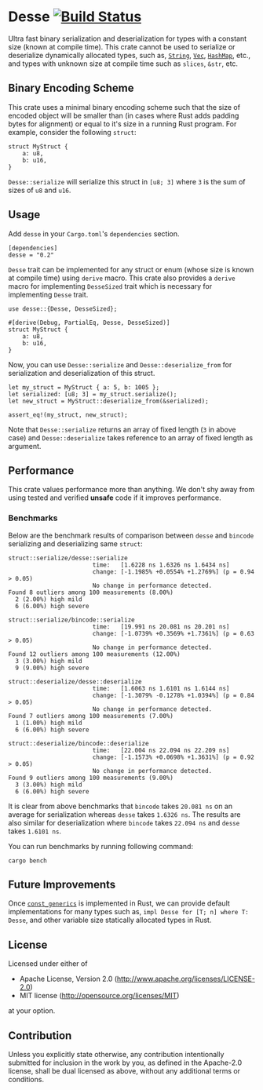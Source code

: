 # Desse [![Build Status](https://travis-ci.org/devashishdxt/desse.svg?branch=master)](https://travis-ci.org/devashishdxt/desse)
Ultra fast binary serialization and deserialization for types with a constant size (known at compile time). This
crate cannot be used to serialize or deserialize dynamically allocated types, such as,
[`String`](std::string::String), [`Vec`](std::vec::Vec), [`HashMap`](std::collections::HashMap), etc., and types 
with unknown size at compile time such as `slices`, `&str`, etc.

## Binary Encoding Scheme
This crate uses a minimal binary encoding scheme such that the size of encoded object will be smaller than (in cases
where Rust adds padding bytes for alignment) or equal to it's size in a running Rust program. For example, consider
the following `struct`:

```
struct MyStruct {
    a: u8,
    b: u16,
}
```

`Desse::serialize` will serialize this struct in `[u8; 3]` where `3` is the sum of sizes of `u8` and `u16`.

## Usage
Add `desse` in your `Cargo.toml`'s `dependencies` section.
```
[dependencies]
desse = "0.2"
```

`Desse` trait can be implemented for any struct or enum (whose size is known at compile time) using `derive`
macro. This crate also provides a `derive` macro for implementing `DesseSized` trait which is necessary for implementing
`Desse` trait.
```
use desse::{Desse, DesseSized};

#[derive(Debug, PartialEq, Desse, DesseSized)]
struct MyStruct {
    a: u8,
    b: u16,
}
```

Now, you can use `Desse::serialize` and `Desse::deserialize_from` for serialization and deserialization of
this struct.

```
let my_struct = MyStruct { a: 5, b: 1005 };
let serialized: [u8; 3] = my_struct.serialize();
let new_struct = MyStruct::deserialize_from(&serialized);

assert_eq!(my_struct, new_struct);
```

Note that `Desse::serialize` returns an array of fixed length (`3` in above case) and `Desse::deserialize` takes
reference to an array of fixed length as argument.

## Performance
This crate values performance more than anything. We don't shy away from using tested and verified **unsafe** code
if it improves performance.

### Benchmarks
Below are the benchmark results of comparison between `desse` and `bincode` serializing and deserializing same `struct`:
```
struct::serialize/desse::serialize
                        time:   [1.6228 ns 1.6326 ns 1.6434 ns]
                        change: [-1.1985% +0.0554% +1.2769%] (p = 0.94 > 0.05)
                        No change in performance detected.
Found 8 outliers among 100 measurements (8.00%)
  2 (2.00%) high mild
  6 (6.00%) high severe

struct::serialize/bincode::serialize
                        time:   [19.991 ns 20.081 ns 20.201 ns]
                        change: [-1.0739% +0.3569% +1.7361%] (p = 0.63 > 0.05)
                        No change in performance detected.
Found 12 outliers among 100 measurements (12.00%)
  3 (3.00%) high mild
  9 (9.00%) high severe

struct::deserialize/desse::deserialize
                        time:   [1.6063 ns 1.6101 ns 1.6144 ns]
                        change: [-1.3079% -0.1278% +1.0394%] (p = 0.84 > 0.05)
                        No change in performance detected.
Found 7 outliers among 100 measurements (7.00%)
  1 (1.00%) high mild
  6 (6.00%) high severe

struct::deserialize/bincode::deserialize
                        time:   [22.004 ns 22.094 ns 22.209 ns]
                        change: [-1.1573% +0.0698% +1.3631%] (p = 0.92 > 0.05)
                        No change in performance detected.
Found 9 outliers among 100 measurements (9.00%)
  3 (3.00%) high mild
  6 (6.00%) high severe
```

It is clear from above benchmarks that `bincode` takes `20.081 ns` on an average for serialization whereas `desse` takes
`1.6326 ns`. The results are also similar for deserialization where `bincode` takes `22.094 ns` and `desse` takes
`1.6101 ns`.

You can run benchmarks by running following command:
```
cargo bench
```

## Future Improvements
Once [`const_generics`](https://github.com/rust-lang/rfcs/blob/master/text/2000-const-generics.md) is implemented
in Rust, we can provide default implementations for many types such as, `impl Desse for [T; n] where T: Desse`,
and other variable size statically allocated types in Rust.

## License
Licensed under either of
- Apache License, Version 2.0 (http://www.apache.org/licenses/LICENSE-2.0)
- MIT license (http://opensource.org/licenses/MIT)

at your option.

## Contribution
Unless you explicitly state otherwise, any contribution intentionally submitted for inclusion in the work by you, as 
defined in the Apache-2.0 license, shall be dual licensed as above, without any additional terms or conditions.
